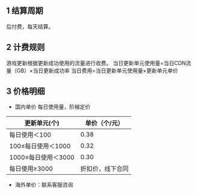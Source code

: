 ## 1 结算周期
后付费，每天结算。
            
## 2 计费规则
游戏更新根据更新成功使用的流量进行收费。
当日更新单元使用量=当日CDN流量（GB）×当日更新成功率
当日费用=当日更新单元使用量×更新单元单价

## 3 价格明细


- 国内单价
每日使用量，阶梯定价

| 更新单元(个) | 单价（个/元）  |
|--|--|
| 每日使用＜100 | 0.38|
| 100≤每日使用＜1000| 0.32 |
| 1000≤每日使用＜3000 | 0.30 |
| 每日使用≥3000 | 折扣价，线下合同 |

- 海外单价：联系客服咨询






